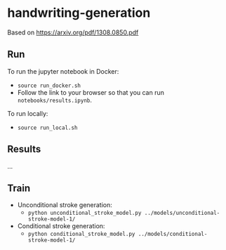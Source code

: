 # handwriting-generation

Based on https://arxiv.org/pdf/1308.0850.pdf


## Run

To run the jupyter notebook in Docker:

* `source run_docker.sh`
* Follow the link to your browser so that you can run `notebooks/results.ipynb`.


To run locally:

* `source run_local.sh`


## Results


...


## Train


* Unconditional stroke generation:
    - `python unconditional_stroke_model.py ../models/unconditional-stroke-model-1/`
* Conditional stroke generation:
    - `python conditional_stroke_model.py ../models/conditional-stroke-model-1/`

